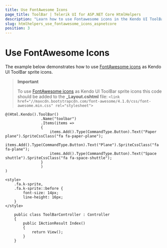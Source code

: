```yaml
---
title: Use FontAwesome Icons
page_title: ToolBar | Telerik UI for ASP.NET Core HtmlHelpers
description: "Learn how to use Fontawesome icons in the Kendo UI ToolBar HtmlHelper for ASP.NET Core (MVC 6 or ASP.NET Core MVC)."
slug: htmlhelpers_use_fontawesome_icons_aspnetcore
position: 3
---
```


# Use FontAwesome Icons

The example below demonstrates how to use [FontAwesome icons](http://fortawesome.github.io/Font-Awesome/icons/) as Kendo UI ToolBar sprite icons.

> **Important**
>
> To use [FontAwesome icons](http://fortawesome.github.io/Font-Awesome/icons/) as Kendo UI ToolBar sprite icons this code should be added to the **_Layout.cshtml** file: 
>```<link href="//maxcdn.bootstrapcdn.com/font-awesome/4.1.0/css/font-awesome.min.css" rel="stylesheet">```

```Razor
@(Html.Kendo().ToolBar()
                .Name("toolbar")
                .Items(items =>
                {
                    items.Add().Type(CommandType.Button).Text("Paper plane").SpriteCssClass("fa fa-paper-plane");
                    items.Add().Type(CommandType.Button).Text("Plane").SpriteCssClass("fa fa-plane");
                    items.Add().Type(CommandType.Button).Text("Space shuttle").SpriteCssClass("fa fa-space-shuttle");
                }
                )
)

<style>
    .fa.k-sprite,
    .fa.k-sprite::before {
        font-size: 14px;
        line-height: 16px;
    }
</style>
```
```Controller
    public class ToolBarController : Controller
    {
        public IActionResult Index()
        {
            return View();
        }
    }
```

